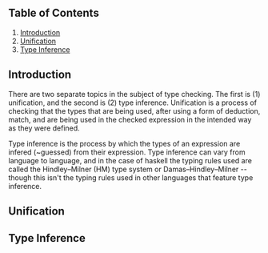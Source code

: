 
## Table of Contents
  1. [Introduction](#introduction)
  1. [Unification](#unification)
  1. [Type Inference](#type-inference)

## Introduction
There are two separate topics in the subject of type checking. The first is (1) unification, and the second is (2) type inference. Unification is a process of checking that the types that are being used, after using a form of deduction, match, and are being used in the checked expression in the intended way as they were defined. 

Type inference is the process by which the types of an expression are infered (~guessed) from their expression. Type inference can vary from language to language, and in the case of haskell the typing rules used are called the Hindley–Milner (HM) type system or Damas–Hindley–Milner -- though this isn't the typing rules used in other languages that feature type inference.

## Unification

## Type Inference
